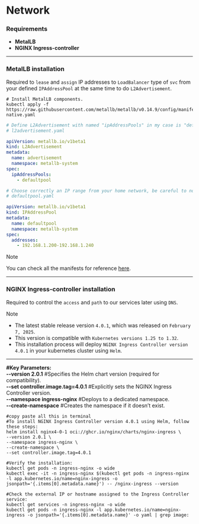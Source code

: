 # Network

### Requirements
- **MetalLB**
- **NGINX Ingress-controller**



---
### MetalLB installation

Required to `lease` and `assign` IP addresses to `LoadBalancer` type of `svc` from your defined `IPAddressPool` at the same time to do `L2Advertisement`.

```shell
# Install MetalLB components.
kubectl apply -f https://raw.githubusercontent.com/metallb/metallb/v0.14.9/config/manifests/metallb-native.yaml 
```

```yaml
# Define L2Advertisement with named "ipAddressPools" in my case is "defaultpool".
# l2advertisement.yaml

apiVersion: metallb.io/v1beta1
kind: L2Advertisement
metadata:
  name: advertisement
  namespace: metallb-system
spec:
  ipAddressPools:
    - defaultpool
```

```yaml
# Choose correctly an IP range from your home network, be careful to not select already used IPs.
# defaultpool.yaml

apiVersion: metallb.io/v1beta1
kind: IPAddressPool
metadata:
  name: defaultpool
  namespace: metallb-system
spec:
  addresses:
    - 192.168.1.200-192.168.1.240
```

>[!Note]
> You can check all the manifests for reference [here](./metalb).

---
### NGINX Ingress-controller installation

Required to control the `access` and `path` to our services later using `DNS`.

>[!Note]
> - The latest stable release version `4.0.1`, which was released on `February 7, 2025`. 
> - This version is compatible with `Kubernetes versions 1.25 to 1.32`.
> - This installation process will deploy `NGINX Ingress Controller version 4.0.1` in your kubernetes cluster using `Helm`. 
> ---
> **#Key Parameters:** <br>
> **--version 2.0.1**   #Specifies the Helm chart version (required for compatibility). <br>
> **--set controller.image.tag=4.0.1**   #Explicitly sets the NGINX Ingress Controller version. <br>
> **--namespace ingress-nginx**   #Deploys to a dedicated namespace. <br>
> **--create-namespace**   #Creates the namespace if it doesn’t exist.

 ```shell
#copy paste all this in terminal
#To install NGINX Ingress Controller version 4.0.1 using Helm, follow these steps:
helm install nginx4-0-1 oci://ghcr.io/nginx/charts/nginx-ingress \
--version 2.0.1 \ 
--namespace ingress-nginx \
--create-namespace \
--set controller.image.tag=4.0.1

#Verify the installation:
kubectl get pods -n ingress-nginx -o wide
kubectl exec -it -n ingress-nginx $(kubectl get pods -n ingress-nginx -l app.kubernetes.io/name=nginx-ingress -o jsonpath='{.items[0].metadata.name}') -- /nginx-ingress --version

#Check the external IP or hostname assigned to the Ingress Controller service:
kubectl get services -n ingress-nginx -o wide
kubectl get pods -n ingress-nginx -l app.kubernetes.io/name=nginx-ingress -o jsonpath='{.items[0].metadata.name}' -o yaml | grep image:
```